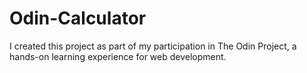 # Odin-Calculator

I created this project as part of my participation in The Odin Project, a hands-on learning experience for web development.

